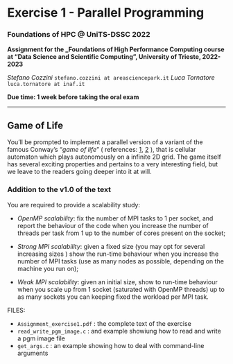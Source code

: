 
# Exercise 1 - Parallel Programming

### Foundations of HPC @ UniTS-DSSC 2022

**Assignment for the _Foundations of High Performance Computing course at “Data Science and Scientific Computing”, University of Trieste, 2022-2023**

_Stefano Cozzini_   `stefano.cozzini at areasciencepark.it`
_Luca Tornatore_   `luca.tornatore at inaf.it`

**Due time: 1 week before taking the oral exam**

------

## Game of Life

You’ll be prompted to implement a parallel version of a variant of the famous Conway’s “_game of life_” ( references: [1](https://en.wikipedia.org/wiki/Conway%27s_Game_of_Life), [2](https://conwaylife.com/) ), that is cellular automaton which plays autonomously on a infinite 2D grid.
The game itself has several exciting properties and pertains to a very interesting field, but we leave to the readers going deeper into it at will.

### Addition to the v1.0 of the text

You are required to provide a scalability study:

- *OpenMP scalability*: fix the number of MPI tasks to 1 per socket, and report the behaviour of the code when you increase the number of threads per task from 1 up to the number of cores present on the socket;

- *Strong MPI scalability*: given a fixed size (you may opt for several increasing sizes ) show the run-time behaviour when you increase the number of MPI tasks (use as many nodes as possible, depending on the machine you run on);

- *Weak MPI scalability*: given an initial size, show to run-time behaviour when you scale up from 1 socket (saturated with OpenMP threads) up to as many sockets you can keeping fixed the workload per MPI task. 

FILES:
- `Assignment_exercise1.pdf` : the complete text of the exercise
- `read_write_pgm_image.c` : and example showiung how to read and write a pgm image file
- `get_args.c` : an example showing how to deal with command-line arguments
